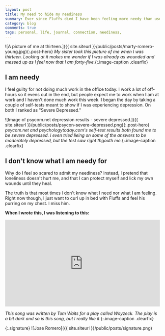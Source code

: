 ```yaml
---
layout: post
title: My need to hide my neediness
summary: Ever since Fluffs died I have been feeling more needy than usual.
category: blog
comments: true
tags: personal, life, journal, connection, neediness, 
---
```


![A picture of me at thirteen.]({{ site.siteurl }}/public/posts/marty-romero-young.jpg){:.post-hero}
*My sister took this picture of me when I was thirteen. Looking at it makes me wonder if I was already as wounded and messed up as I feel now that I am forty-five.*{:.image-caption .clearfix}

## I am needy
I feel guilty for not doing much work in the office today. I work a lot of off-hours so it evens out in the end, but people expect me to work when I am at work and I haven't done much work this week. I began the day by taking a couple of self-tests meant to show if I was experiencing depression. On both I ranked as "Severe Depressed."

![Image of psycom.net depression results - severe depressed.]({{ site.siteurl }}/public/posts/psycon-severe-depressed.png){:.post-hero}
*psycom.net and psychologytoday.com's self-test results both found me to be severe depressed. I even tried lieing on some of the answers to be moderately depressed, but the test saw right thgouth me.*{:.image-caption .clearfix}



## I don't know what I am needy for
Why do I feel so scared to admit my neediness? Instead, I pretend that loneliness doesn't hurt me, and that I can protect myself and lick my own wounds until they heal.

The truth is that most times I don't know what I need nor what I am feeling. Right now though, I just want to curl up in bed with Fluffs and feel his purring on my chest. I miss him.
 
**When I wrote this, I was listening to this:**
 <style>.embed-container { position: relative; padding-bottom: 56.25%; height: 0; overflow: hidden; max-width: 100%; } .embed-container iframe, .embed-container object, .embed-container embed { position: absolute; top: 0; left: 0; width: 100%; height: 100%; }</style>
<div class='embed-container'><iframe src='https://www.youtube.com/embed/L3iwJKjw2iI?rel=0&amp;t=27s&amp;showinfo=0' frameborder='0' allowfullscreen></iframe></div>

*This song was written by Tom Waits for a play called Woyzeck. The play is a bit dark and so is this song, but I really like it.*{:.image-caption .clearfix}

{:.signature}
![Jose Romero]({{ site.siteurl }}/public/posts/signature.png)

